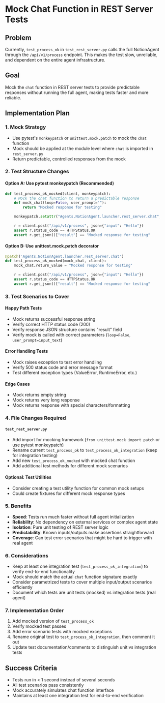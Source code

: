 # Mock Chat Function in REST Server Tests

## Problem
Currently, `test_process_ok` in `test_rest_server.py` calls the full NotionAgent through the `/api/v1/process` endpoint. This makes the test slow, unreliable, and dependent on the entire agent infrastructure.

## Goal
Mock the `chat` function in REST server tests to provide predictable responses without running the full agent, making tests faster and more reliable.

## Implementation Plan

### 1. Mock Strategy
- Use pytest's `monkeypatch` or `unittest.mock.patch` to mock the `chat` function
- Mock should be applied at the module level where `chat` is imported in `rest_server.py`
- Return predictable, controlled responses from the mock

### 2. Test Structure Changes

#### Option A: Use pytest monkeypatch (Recommended)
```python
def test_process_ok_mocked(client, monkeypatch):
    # Mock the chat function to return a predictable response
    def mock_chat(loop=False, user_prompt=""):
        return "Mocked response for testing"
    
    monkeypatch.setattr("Agents.NotionAgent.launcher.rest_server.chat", mock_chat)
    
    r = client.post("/api/v1/process", json={"input": "Hello"})
    assert r.status_code == HTTPStatus.OK
    assert r.get_json()["result"] == "Mocked response for testing"
```

#### Option B: Use unittest.mock.patch decorator
```python
@patch('Agents.NotionAgent.launcher.rest_server.chat')
def test_process_ok_mocked(mock_chat, client):
    mock_chat.return_value = "Mocked response for testing"
    
    r = client.post("/api/v1/process", json={"input": "Hello"})
    assert r.status_code == HTTPStatus.OK  
    assert r.get_json()["result"] == "Mocked response for testing"
```

### 3. Test Scenarios to Cover

#### Happy Path Tests
- Mock returns successful response string
- Verify correct HTTP status code (200)
- Verify response JSON structure contains "result" field
- Verify mock is called with correct parameters (`loop=False`, `user_prompt=input_text`)

#### Error Handling Tests  
- Mock raises exception to test error handling
- Verify 500 status code and error message format
- Test different exception types (ValueError, RuntimeError, etc.)

#### Edge Cases
- Mock returns empty string
- Mock returns very long response
- Mock returns response with special characters/formatting

### 4. File Changes Required

#### `test_rest_server.py`
- Add import for mocking framework (`from unittest.mock import patch` or use pytest monkeypatch)
- Rename current `test_process_ok` to `test_process_ok_integration` (keep for integration testing)
- Add new `test_process_ok_mocked` with mocked chat function
- Add additional test methods for different mock scenarios

#### Optional: Test Utilities
- Consider creating a test utility function for common mock setups
- Could create fixtures for different mock response types

### 5. Benefits
- **Speed**: Tests run much faster without full agent initialization
- **Reliability**: No dependency on external services or complex agent state
- **Isolation**: Pure unit testing of REST server logic
- **Predictability**: Known inputs/outputs make assertions straightforward
- **Coverage**: Can test error scenarios that might be hard to trigger with real agent

### 6. Considerations
- Keep at least one integration test (`test_process_ok_integration`) to verify end-to-end functionality
- Mock should match the actual `chat` function signature exactly
- Consider parametrized tests to cover multiple input/output scenarios efficiently
- Document which tests are unit tests (mocked) vs integration tests (real agent)

### 7. Implementation Order
1. Add mocked version of `test_process_ok` 
2. Verify mocked test passes
3. Add error scenario tests with mocked exceptions
4. Rename original test to `test_process_ok_integration`, then comment it out
5. Update test documentation/comments to distinguish unit vs integration tests

## Success Criteria
- Tests run in < 1 second instead of several seconds
- All test scenarios pass consistently
- Mock accurately simulates chat function interface
- Maintains at least one integration test for end-to-end verification 